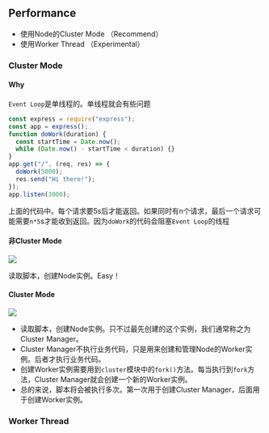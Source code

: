 ## Performance

- 使用Node的Cluster Mode （Recommend）
- 使用Worker Thread （Experimental）

### Cluster Mode

#### Why

`Event Loop`是单线程的。单线程就会有些问题

```js
const express = require("express");
const app = express();
function doWork(duration) {
  const startTime = Date.now();
  while (Date.now() - startTime < duration) {}
}
app.get("/", (req, res) => {
  doWork(5000);
  res.send("Hi there!");
});
app.listen(3000);
```

上面的代码中。每个请求要5s后才能返回。如果同时有n个请求，最后一个请求可能需要`n*5`s才能收到返回。因为`doWork`的代码会阻塞`Event Loop`的线程

#### 非Cluster Mode

![](https://ws2.sinaimg.cn/large/006tNc79gy1fzmdwhvrcfj305608k74r.jpg)

读取脚本，创建Node实例。Easy！

#### Cluster Mode

![](https://ws4.sinaimg.cn/large/006tNc79gy1fzme6su7lwj30c30a875s.jpg)

- 读取脚本，创建Node实例。只不过最先创建的这个实例，我们通常称之为Cluster Manager。 
- Cluster Manager不执行业务代码，只是用来创建和管理Node的Worker实例。后者才执行业务代码。
- 创建Worker实例需要用到`cluster`模块中的`fork()`方法。每当执行到`fork`方法，Cluster Manager就会创建一个新的Worker实例。
- 总的来说，脚本将会被执行多次。第一次用于创建Cluster Manager，后面用于创建Worker实例。

### Worker Thread